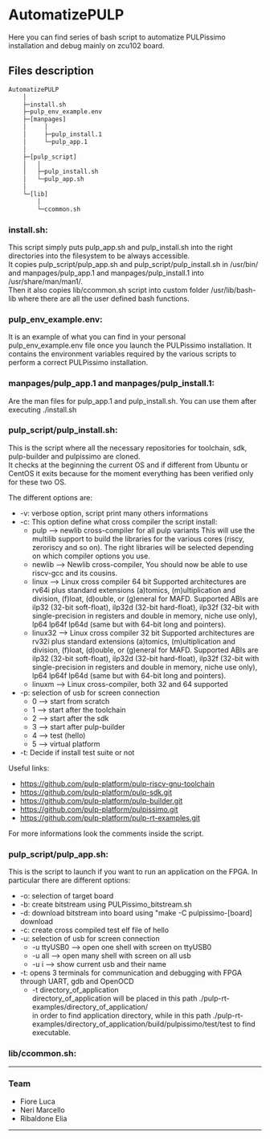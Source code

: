 # AutomatizePULP

Here you can find series of bash script to automatize PULPissimo installation and debug mainly on zcu102 board.

## Files description
```bash
AutomatizePULP
	│
	├─install.sh			
	├─pulp_env_example.env
	├─[manpages]
	│	  │
	│	  ├─pulp_install.1
	│	  └─pulp_app.1
	│
	├─[pulp_script]
	│	│
	│	├─pulp_install.sh
	│	└─pulp_app.sh
	│
	└─[lib]
		│
		└─ccommon.sh
```


### install.sh: 
This script simply puts pulp_app.sh and pulp_install.sh into the right directories into the filesystem to be always accessible.<br/>
It copies pulp_script/pulp_app.sh and pulp_script/pulp_install.sh in /usr/bin/ and manpages/pulp_app.1 and manpages/pulp_install.1 into /usr/share/man/man1/.<br/>
Then it also copies lib/ccommon.sh script into custom folder /usr/lib/bash-lib where there are all the user defined bash functions.

### pulp_env_example.env: 
It is an example of what you can find in your personal pulp_env_example.env file once you launch the PULPissimo installation. It contains the environment variables required by the various scripts to perform a correct PULPissimo installation.

### manpages/pulp_app.1 and manpages/pulp_install.1: 
Are the man files for pulp_app.1 and pulp_install.sh. You can use them after executing ./install.sh

### pulp_script/pulp_install.sh:
This is the script where all the necessary repositories for toolchain, sdk, pulp-builder and pulpissimo are cloned.<br/>
It checks at the beginning the current OS and if different from Ubuntu or CentOS it exits because for the moment everything  has been verified only for these two OS.<br/>

The different options are:

- -v: verbose option, script print many others informations
- -c: This option define what cross compiler the script install:
	- pulp    	--> newlib cross-compiler for all pulp variants
					 This will use the multilib support to build the libraries for 
					 the various cores (riscy, zeroriscy and so on). The right libraries 
					 will be selected depending on which compiler options you use.
	- newlib  	--> Newlib cross-compiler, You should now be able
					 to use riscv-gcc and its cousins.
	- linux  	--> Linux cross compiler 64 bit
					 Supported architectures are rv64i plus standard extensions (a)tomics, 
					 (m)ultiplication and division, (f)loat, (d)ouble, or (g)eneral for MAFD.
					 Supported ABIs are ilp32 (32-bit soft-float), ilp32d (32-bit hard-float), ilp32f 
					 (32-bit with single-precision in registers and double in memory, niche use only), 
					 lp64 lp64f lp64d (same but with 64-bit long and pointers).
	- linux32 	--> Linux cross compiler 32 bit
					 Supported architectures are rv32i plus standard extensions (a)tomics, 
					 (m)ultiplication and division, (f)loat, (d)ouble, or (g)eneral for MAFD.
					 Supported ABIs are ilp32 (32-bit soft-float), ilp32d (32-bit hard-float), ilp32f 
					 (32-bit with single-precision in registers and double in memory, niche use only), 
					 lp64 lp64f lp64d (same but with 64-bit long and pointers).
	- linuxm  	--> Linux cross-compiler, both 32 and 64 supported
- -p: selection of usb for screen connection
	- 0 --> start from scratch
	- 1	--> start after the toolchain
	- 2	--> start after the sdk
	- 3 --> start after pulp-builder
	- 4	--> test (hello)
	- 5	--> virtual platform
- -t: Decide if install test suite or not<br/>

Useful links:
- https://github.com/pulp-platform/pulp-riscv-gnu-toolchain
- https://github.com/pulp-platform/pulp-sdk.git
- https://github.com/pulp-platform/pulp-builder.git
- https://github.com/pulp-platform/pulpissimo.git
- https://github.com/pulp-platform/pulp-rt-examples.git
	
For more informations look the comments inside the script.
	
### pulp_script/pulp_app.sh:
This is the script to launch if you want to run an application on the FPGA. In particular there are different options:
- -o: selection of target board
- -b: create bitstream using PULPissimo_bitstream.sh
- -d: download bitstream into board using	"make -C pulpissimo-[board] download
- -c: create cross compiled test elf file of hello
- -u: selection of usb for screen connection
	- -u ttyUSB0	--> open one shell with screen on ttyUSB0
	- -u all  	--> open many shell with screen on all usb
	- -u i 		--> show current usb and their name
- -t: opens 3 terminals for communication and debugging with FPGA through UART, gdb and OpenOCD
	- -t directory_of_application<br/>
	directory_of_application will be placed in this path ./pulp-rt-examples/directory_of_application/<br/>
	in order to find application directory, while in this path
	./pulp-rt-examples/directory_of_application/build/pulpissimo/test/test
	to find executable.
	
### lib/ccommon.sh:

--------------------


### Team

- Fiore Luca
- Neri Marcello
- Ribaldone Elia

--------------------
